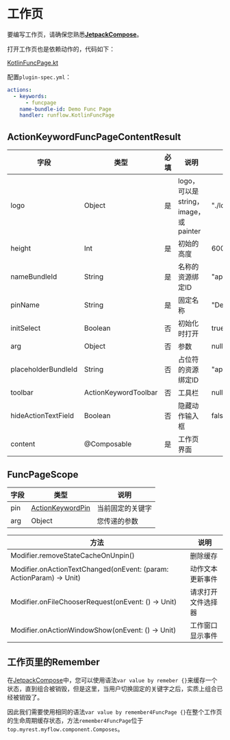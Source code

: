 # 工作页

要编写工作页，请确保您熟悉[**JetpackCompose**](https://developer.android.com/jetpack/compose/documentation)。

打开工作页也是依赖动作的，代码如下：

[KotlinFuncPage.kt](../../jar-plugin-guide/java-demo-plugin/src/main/kotlin/runflow/KotlinFuncPage.kt ':include :type=code')

配置`plugin-spec.yml`：

```yaml
actions:
  - keywords:
      - funcpage
    name-bundle-id: Demo Func Page
    handler: runflow.KotlinFuncPage
```

## ActionKeywordFuncPageContentResult

| 字段                  | 类型                   | 必填 | 说明                            | 示例                 |
|---------------------|----------------------|----|-------------------------------|--------------------|
| logo                | Object               | 是  | logo，可以是string，image，或painter | "./logos/logo.png" |
| height              | Int                  | 是  | 初始的高度                         | 600                |
| nameBundleId        | String               | 是  | 名称的资源绑定ID                     | "app-name"         |
| pinName             | String               | 是  | 固定名称                          | "Demo"             |
| initSelect          | Boolean              | 否  | 初始化时打开                        | true               |
| arg                 | Object               | 否  | 参数                            | null               |
| placeholderBundleId | String               | 否  | 占位符的资源绑定ID                    | "app-name"         |
| toolbar             | ActionKeywordToolbar | 否  | 工具栏                           | null               |
| hideActionTextField | Boolean              | 否  | 隐藏动作输入框                       | false              |
| content             | @Composable          | 是  | 工作页界面                         |                    |

## FuncPageScope

| 字段  | 类型                                                                  | 说明       |
|-----|---------------------------------------------------------------------|----------|
| pin | [ActionKeywordPin](appendix/action_keyword_pin.md#actionkeywordpin) | 当前固定的关键字 |
| arg | Object                                                              | 您传递的参数   |

| 方法                                                                  | 说明        |
|---------------------------------------------------------------------|-----------|
| Modifier.removeStateCacheOnUnpin()                                  | 删除缓存      |
| Modifier.onActionTextChanged(onEvent: (param: ActionParam) -> Unit) | 动作文本更新事件  |
| Modifier.onFileChooserRequest(onEvent: () -> Unit)                  | 请求打开文件选择器 |
| Modifier.onActionWindowShow(onEvent: () -> Unit)                    | 工作窗口显示事件  |

## 工作页里的Remember

在[JetpackCompose](https://developer.android.com/jetpack/compose/documentation)中，您可以使用语法`var value by remeber {}`来缓存一个状态，直到组合被销毁，但是这里，当用户切换固定的关键字之后，实质上组合已经被销毁了。

因此我们需要使用相同的语法`var value by remember4FuncPage {}`在整个工作页的生命周期缓存状态，方法`remember4FuncPage`位于`top.myrest.myflow.component.Composes`。
